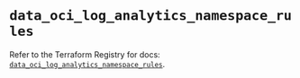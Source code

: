 # `data_oci_log_analytics_namespace_rules`

Refer to the Terraform Registry for docs: [`data_oci_log_analytics_namespace_rules`](https://registry.terraform.io/providers/oracle/oci/6.18.0/docs/data-sources/log_analytics_namespace_rules).
